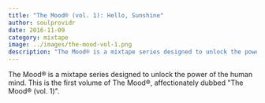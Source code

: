 ```yaml
---
title: "The Mood® (vol. 1): Hello, Sunshine"
author: soulprovidr
date: 2016-11-09
category: mixtape
image: ../images/the-mood-vol-1.png
description: "The Mood® is a mixtape series designed to unlock the power of the human mind."
---
```


The Mood® is a mixtape series designed to unlock the power of the human mind. This is the first volume of The Mood®, affectionately dubbed "The Mood® (vol. 1)".